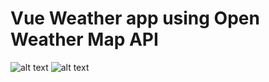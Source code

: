 # Vue Weather app using Open Weather Map API

![alt text](https://github.com/farahasylah/Vue-Weather-app-Open-Weather-Map-API/blob/master/src/vueweather-clouds.png?raw=true)
![alt text](https://github.com/farahasylah/Vue-Weather-app-Open-Weather-Map-API/blob/master/src/vueweather-darkmode.png?raw=true)

